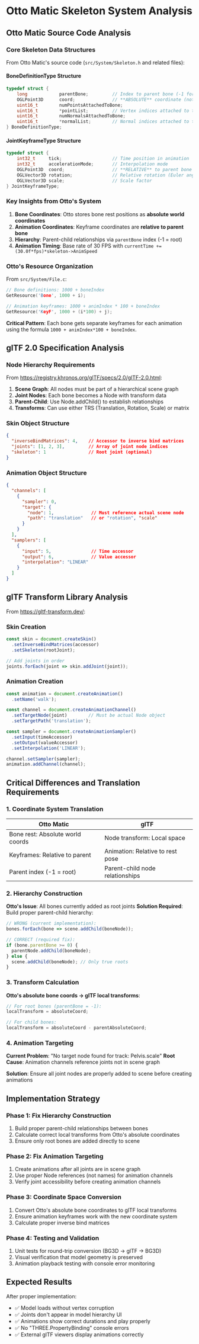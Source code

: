 # Otto Matic Skeleton System Analysis

## Otto Matic Source Code Analysis

### Core Skeleton Data Structures

From Otto Matic's source code (`src/System/Skeleton.h` and related files):

#### BoneDefinitionType Structure
```c
typedef struct {
    long            parentBone;         // Index to parent bone (-1 for root)
    OGLPoint3D      coord;              // **ABSOLUTE** coordinate (not relative!)
    uint16_t        numPointsAttachedToBone;
    uint16_t        *pointList;         // Vertex indices attached to this bone
    uint16_t        numNormalsAttachedToBone;  
    uint16_t        *normalList;        // Normal indices attached to this bone
} BoneDefinitionType;
```

#### JointKeyframeType Structure  
```c
typedef struct {
    int32_t     tick;                   // Time position in animation
    int32_t     accelerationMode;       // Interpolation mode
    OGLPoint3D  coord;                  // **RELATIVE** to parent bone
    OGLVector3D rotation;               // Relative rotation (Euler angles)
    OGLVector3D scale;                  // Scale factor
} JointKeyframeType;
```

### Key Insights from Otto's System

1. **Bone Coordinates**: Otto stores bone rest positions as **absolute world coordinates**
2. **Animation Coordinates**: Keyframe coordinates are **relative to parent bone**
3. **Hierarchy**: Parent-child relationships via `parentBone` index (-1 = root)
4. **Animation Timing**: Base rate of 30 FPS with `currentTime += (30.0f*fps)*skeleton->AnimSpeed`

### Otto's Resource Organization

From `src/System/File.c`:

```c
// Bone definitions: 1000 + boneIndex
GetResource('Bone', 1000 + i);

// Animation keyframes: 1000 + animIndex * 100 + boneIndex  
GetResource('KeyF', 1000 + (i*100) + j);
```

**Critical Pattern**: Each bone gets separate keyframes for each animation using the formula `1000 + animIndex*100 + boneIndex`.

## glTF 2.0 Specification Analysis

### Node Hierarchy Requirements

From https://registry.khronos.org/glTF/specs/2.0/glTF-2.0.html:

1. **Scene Graph**: All nodes must be part of a hierarchical scene graph
2. **Joint Nodes**: Each bone becomes a Node with transform data
3. **Parent-Child**: Use Node.addChild() to establish relationships
4. **Transforms**: Can use either TRS (Translation, Rotation, Scale) or matrix

### Skin Object Structure

```json
{
  "inverseBindMatrices": 4,    // Accessor to inverse bind matrices
  "joints": [1, 2, 3],         // Array of joint node indices
  "skeleton": 1                // Root joint (optional)
}
```

### Animation Object Structure

```json
{
  "channels": [
    {
      "sampler": 0,
      "target": {
        "node": 1,              // Must reference actual scene node
        "path": "translation"   // or "rotation", "scale"
      }
    }
  ],
  "samplers": [
    {
      "input": 5,               // Time accessor
      "output": 6,              // Value accessor  
      "interpolation": "LINEAR"
    }
  ]
}
```

## glTF Transform Library Analysis

From https://gltf-transform.dev/:

### Skin Creation
```typescript
const skin = document.createSkin()
  .setInverseBindMatrices(accessor)
  .setSkeleton(rootJoint);

// Add joints in order
joints.forEach(joint => skin.addJoint(joint));
```

### Animation Creation
```typescript
const animation = document.createAnimation()
  .setName('walk');

const channel = document.createAnimationChannel()
  .setTargetNode(joint)        // Must be actual Node object
  .setTargetPath('translation');

const sampler = document.createAnimationSampler()
  .setInput(timeAccessor)
  .setOutput(valueAccessor)
  .setInterpolation('LINEAR');

channel.setSampler(sampler);
animation.addChannel(channel);
```

## Critical Differences and Translation Requirements

### 1. Coordinate System Translation

| Otto Matic | glTF |
|------------|------|
| Bone rest: Absolute world coords | Node transform: Local space |
| Keyframes: Relative to parent | Animation: Relative to rest pose |
| Parent index (-1 = root) | Parent-child node relationships |

### 2. Hierarchy Construction

**Otto's Issue**: All bones currently added as root joints
**Solution Required**: Build proper parent-child hierarchy:

```typescript
// WRONG (current implementation):
bones.forEach(bone => scene.addChild(boneNode));

// CORRECT (required fix):
if (bone.parentBone >= 0) {
  parentNode.addChild(boneNode);
} else {
  scene.addChild(boneNode); // Only true roots
}
```

### 3. Transform Calculation

**Otto's absolute bone coords → glTF local transforms**:

```typescript
// For root bones (parentBone = -1):
localTransform = absoluteCoord;

// For child bones:
localTransform = absoluteCoord - parentAbsoluteCoord;
```

### 4. Animation Targeting

**Current Problem**: "No target node found for track: Pelvis.scale"
**Root Cause**: Animation channels reference joints not in scene graph

**Solution**: Ensure all joint nodes are properly added to scene before creating animations

## Implementation Strategy

### Phase 1: Fix Hierarchy Construction
1. Build proper parent-child relationships between bones
2. Calculate correct local transforms from Otto's absolute coordinates
3. Ensure only root bones are added directly to scene

### Phase 2: Fix Animation Targeting  
1. Create animations after all joints are in scene graph
2. Use proper Node references (not names) for animation channels
3. Verify joint accessibility before creating animation channels

### Phase 3: Coordinate Space Conversion
1. Convert Otto's absolute bone coordinates to glTF local transforms
2. Ensure animation keyframes work with the new coordinate system
3. Calculate proper inverse bind matrices

### Phase 4: Testing and Validation
1. Unit tests for round-trip conversion (BG3D → glTF → BG3D)
2. Visual verification that model geometry is preserved
3. Animation playback testing with console error monitoring

## Expected Results

After proper implementation:
- ✅ Model loads without vertex corruption
- ✅ Joints don't appear in model hierarchy UI
- ✅ Animations show correct durations and play properly
- ✅ No "THREE.PropertyBinding" console errors
- ✅ External glTF viewers display animations correctly